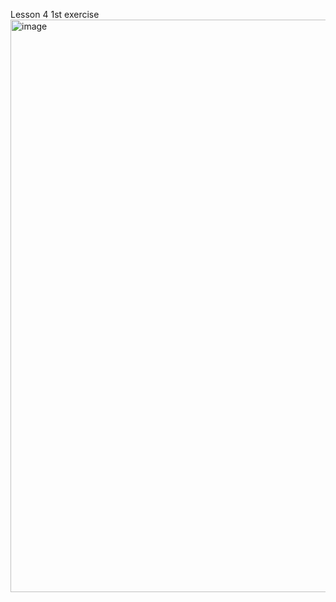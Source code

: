 Lesson 4 1st exercise
<img width="1101" height="916" alt="image" src="https://github.com/user-attachments/assets/b62794df-1c56-4f3a-8fa7-7b618edb253c" />
